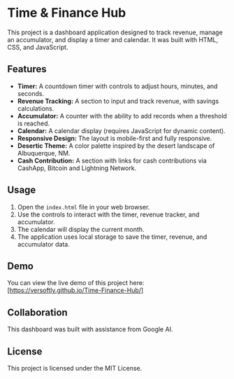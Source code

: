 # Time & Finance Hub

This project is a dashboard application designed to track revenue, manage an accumulator, and display a timer and calendar. It was built with HTML, CSS, and JavaScript.

## Features

* **Timer:** A countdown timer with controls to adjust hours, minutes, and seconds.
* **Revenue Tracking:** A section to input and track revenue, with savings calculations.
* **Accumulator:** A counter with the ability to add records when a threshold is reached.
* **Calendar:** A calendar display (requires JavaScript for dynamic content).
* **Responsive Design:** The layout is mobile-first and fully responsive.
* **Desertic Theme:** A color palette inspired by the desert landscape of Albuquerque, NM.
* **Cash Contribution:** A section with links for cash contributions via CashApp, Bitcoin and Lightning Network.

## Usage

1.  Open the `index.html` file in your web browser.
2.  Use the controls to interact with the timer, revenue tracker, and accumulator.
3.  The calendar will display the current month.
4.  The application uses local storage to save the timer, revenue, and accumulator data.

## Demo

You can view the live demo of this project here: [https://versoftly.github.io/Time-Finance-Hub/]

## Collaboration

This dashboard was built with assistance from Google AI.

## License

This project is licensed under the MIT License.